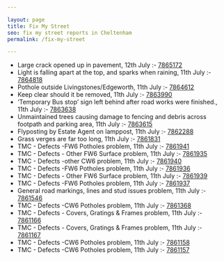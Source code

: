```yaml
---

layout: page
title: Fix My Street
seo: fix my street reports in Cheltenham
permalink: /fix-my-street

---
```


<!-- fix_marker starts -->

- Large crack opened up in pavement, 12th July :- [7865172](https://www.fixmystreet.com/report/7865172)
- Light is falling apart at the top, and sparks when raining, 11th July :- [7864818](https://www.fixmystreet.com/report/7864818)
- Pothole outside Livingstones/Edgeworth, 11th July :- [7864612](https://www.fixmystreet.com/report/7864612)
- Keep clear should it be removed, 11th July :- [7863990](https://www.fixmystreet.com/report/7863990)
- ‘Temporary Bus stop’ sign left behind after road works were finished., 11th July :- [7863638](https://www.fixmystreet.com/report/7863638)
- Unmaintained trees causing damage to fencing and debris across footpath and parking area, 11th July :- [7863615](https://www.fixmystreet.com/report/7863615)
- Flyposting by Estate Agent on lamppost, 11th July :- [7862288](https://www.fixmystreet.com/report/7862288)
- Grass verges are far too long, 11th July :- [7861831](https://www.fixmystreet.com/report/7861831)
- TMC - Defects -FW6 Potholes problem, 11th July :- [7861941](https://www.fixmystreet.com/report/7861941)
- TMC - Defects - Other FW6  Surface problem, 11th July :- [7861935](https://www.fixmystreet.com/report/7861935)
- TMC - Defects -other CW6 problem, 11th July :- [7861940](https://www.fixmystreet.com/report/7861940)
- TMC - Defects -FW6 Potholes problem, 11th July :- [7861936](https://www.fixmystreet.com/report/7861936)
- TMC - Defects - Other FW6  Surface problem, 11th July :- [7861939](https://www.fixmystreet.com/report/7861939)
- TMC - Defects -FW6 Potholes problem, 11th July :- [7861937](https://www.fixmystreet.com/report/7861937)
- General road markings, lines and stud issues problem, 11th July :- [7861546](https://www.fixmystreet.com/report/7861546)
- TMC - Defects -CW6 Potholes  problem, 11th July :- [7861368](https://www.fixmystreet.com/report/7861368)
- TMC - Defects - Covers, Gratings & Frames problem, 11th July :- [7861166](https://www.fixmystreet.com/report/7861166)
- TMC - Defects - Covers, Gratings & Frames problem, 11th July :- [7861167](https://www.fixmystreet.com/report/7861167)
- TMC - Defects -CW6 Potholes  problem, 11th July :- [7861158](https://www.fixmystreet.com/report/7861158)
- TMC - Defects -CW6 Potholes  problem, 11th July :- [7861157](https://www.fixmystreet.com/report/7861157)

<!-- fix_marker ends -->